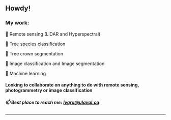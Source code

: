 ## Howdy!

### My work:

🔭 Remote sensing (LiDAR and Hyperspectral)

🌲 Tree species classification 

🌳 Tree crown segmentation

📸 Image classification and Image segmentation

🤖 Machine learning

#### Looking to collaborate on anything to do with remote sensing, photogrammetry or image classification

##### 📫 Best place to reach me: lvgra@ulaval.ca
****

